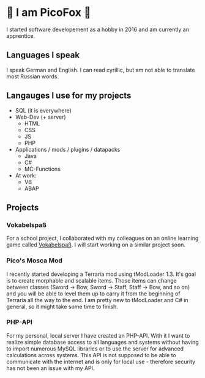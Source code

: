 # :fox_face: I am PicoFox :fox_face:

I started software developement as a hobby in 2016 and am currently an apprentice.

## Languages I speak

I speak German and English. I can read cyrillic, but am not able to translate most Russian words.

## Langauges I use for my projects

- SQL (it is everywhere)
- Web-Dev (+ server)
  - HTML
  - CSS
  - JS
  - PHP
- Applications / mods / plugins / datapacks
  - Java
  - C#
  - MC-Functions
- At work:
  - VB
  - ABAP

## Projects

### Vokabelspaß

For a school project, I collaborated with my colleagues on an online 
learning game called [Vokabelspaß](https://github.com/Zeprus/Vokabelspass).
I will start working on a similar project soon.

### Pico's Mosca Mod

I recently started developing a Terraria mod using tModLoader 1.3. It's goal is to 
create morphable and scalable items. Those items can change between classes 
(Sword -> Bow, Sword -> Staff, Staff -> Bow, and so on) and you will be able to
level them up to carry it from the beginning of Terraria all the way to the end.
I am pretty new to tModLoader and C# in general, so it might take some time to
finish.

### PHP-API

For my personal, local server I have created an PHP-API. With it I want to realize
simple database access to all languages and systems without having to import
numerous MySQL libraries or to use the server for advanced calculations across
systems. This API is not supposed to be able to communicate with the internet and
is only for local use - therefore security has not been an issue with my API.

